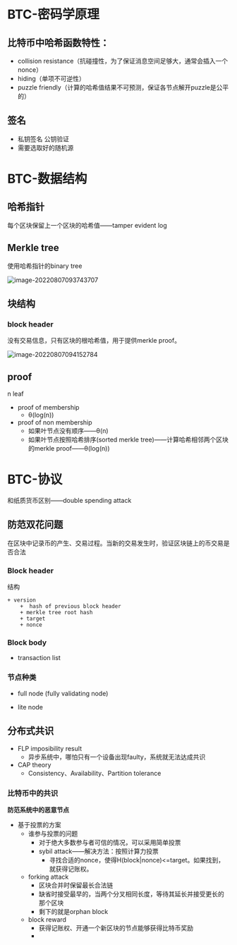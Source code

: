 # BTC-密码学原理

## 比特币中哈希函数特性：

+ collision resistance（抗碰撞性，为了保证消息空间足够大，通常会插入一个nonce）
+ hiding（单项不可逆性）
+ puzzle friendly（计算的哈希值结果不可预测，保证各节点解开puzzle是公平的）

## 签名

+ 私钥签名 公钥验证
+ 需要选取好的随机源

# BTC-数据结构

## 哈希指针

每个区块保留上一个区块的哈希值——tamper evident log

## Merkle tree

使用哈希指针的binary tree

![image-20220807093743707](https://s2.loli.net/2022/08/07/IqbORDGoM48XL1J.png)

## 块结构

### block header

没有交易信息，只有区块的根哈希值，用于提供merkle proof。

![image-20220807094152784](https://s2.loli.net/2022/08/07/24DPU9bjZpoyhHG.png)

## proof

n leaf

+ proof of membership
  + θ(log(n))
+ proof of non membership
  + 如果叶节点没有顺序——θ(n)
  + 如果叶节点按照哈希排序(sorted merkle tree)——计算哈希相邻两个区块的merkle proof——θ(log(n))

# BTC-协议

和纸质货币区别——double spending attack

## 防范双花问题

在区块中记录币的产生、交易过程。当新的交易发生时，验证区块链上的币交易是否合法

### Block header

结构

    + version
        +  hash of previous block header
        + merkle tree root hash
        + target
        + nonce

### Block body

   + transaction list

### 节点种类

- full node (fully validating node)

- lite node

## 分布式共识

- FLP imposibility result
  - 异步系统中，哪怕只有一个设备出现faulty，系统就无法达成共识
- CAP theory
  - Consistency、Availability、Partition tolerance

### 比特币中的共识

**防范系统中的恶意节点**

- 基于投票的方案
  - 谁参与投票的问题
    - 对于绝大多数参与者可信的情况，可以采用简单投票
    - sybil attack——解决方法：按照计算力投票
      - 寻找合适的nonce，使得H(block|nonce)<=target。如果找到，就获得记账权。
  - forking attack
    - 区块合并时保留最长合法链
    - 缺省时接受最早的，当两个分叉相同长度，等待其延长并接受更长的那个区块
    - 剩下的就是orphan block
  - block reward
    - 获得记账权、开通一个新区块的节点能够获得比特币奖励
    - 